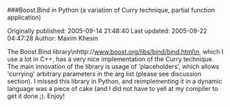 ###Boost.Bind in Python (a variation of Curry technique, partial function application)

Originally published: 2005-09-14 21:48:40
Last updated: 2005-09-22 04:47:28
Author: Maxim Khesin

The Boost.Bind library\nhttp://www.boost.org/libs/bind/bind.html\n, which I use a lot in C++, has a very nice implementation of the Curry technique. The main innovation of the library is usage of 'placeholders', which allows 'currying' arbitrary parameters in the arg list (please see discussion section). I missed this library in Python, and reimplementing it in a dynamic language was a piece of cake (and I did not have to yell at my compiler to get it done ;). Enjoy!